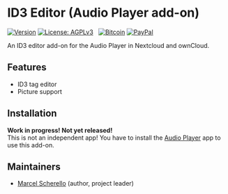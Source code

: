 # ID3 Editor (Audio Player add-on)

[![Version](https://img.shields.io/github/release/rello/audioplayer_editor.svg)](https://github.com/rello/audioplayer_editor/blob/master/CHANGELOG.md)&#160;[![License: AGPLv3](https://img.shields.io/badge/license-AGPLv3-blue.svg)](http://www.gnu.org/licenses/agpl-3.0)&#160;&#160;&#160;[![Bitcoin](https://img.shields.io/badge/donate-Bitcoin-blue.svg)](https://github.com/rello/audioplayer/wiki/donate)&#160;[![PayPal](https://img.shields.io/badge/donate-PayPal-blue.svg)](https://github.com/rello/audioplayer/wiki/donate)

An ID3 editor add-on for the Audio Player in Nextcloud and ownCloud.

## Features
- ID3 tag editor
- Picture support

## Installation
**Work in progress! Not yet released!**  
This is not an independent app! You have to install the [Audio Player](https://github.com/rello/audioplayer "Audio Player for Nextcloud and ownCloud") app to use this add-on.

## Maintainers
- [Marcel Scherello](https://github.com/rello) (author, project leader)

